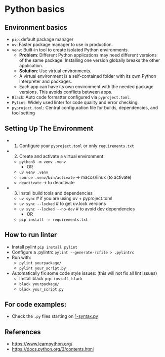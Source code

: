 # Python basics

## Environment basics

- `pip`: default package manager
- `uv`: Faster package manager to use in production.
- `venv`: Built-in tool to create isolated Python environments.
  - **Problem**: Different Python applications may need different versions of the same package. Installing one version globally breaks the other application.
  - **Solution**: Use virtual environments.
  - A virtual environment is a self-contained folder with its own Python interpreter and packages.
  - Each app can have its own environment with the needed package versions. This avoids conflicts between apps.
- `Black`: Auto code formatter configured via `pyproject.toml`.
- `Pylint`: Widely used linter for code quality and error checking.
- `pyproject.toml`: Central configuration file for builds, dependencies, and tool setting

## Setting Up The Environment

- 1. Configure your `pyproject.toml` or only `requirements.txt`
- 2. Create and activate a virtual environment

  - `python3 -m venv .venv`
    - OR
  - `uv venv .venv`
  - `source .venv/bin/activate` -> macos/linux (to activate)
  - `deactivate` -> to deactivate

- 3. Install build tools and dependencies

  - `uv sync` # if you are using uv + pyproject.toml
  - `uv sync --locked` # to get uv.lock versions
  - `uv sync --locked --no-dev` # to avoid dev dependencies
    - OR
  - `pip install -r requirements.txt`

## How to run linter

- Install pylint `pip install pylint`
- Configure a .pylintrc `pylint --generate-rcfile > .pylintrc`
- Run with:
  - `pylint yourpackage/`
  - `pylint your_script.py`
- Automatically fix some code style issues: (this will not fix all lint issues)
  - Install black `pip install black`
  - `black yourpackage/`
  - `black your_script.py`

## For code examples:

- Check the `.py` files starting on [1-syntax.py](./1-syntax.py)

## References

- https://www.learnpython.org/
- https://docs.python.org/3/contents.html
